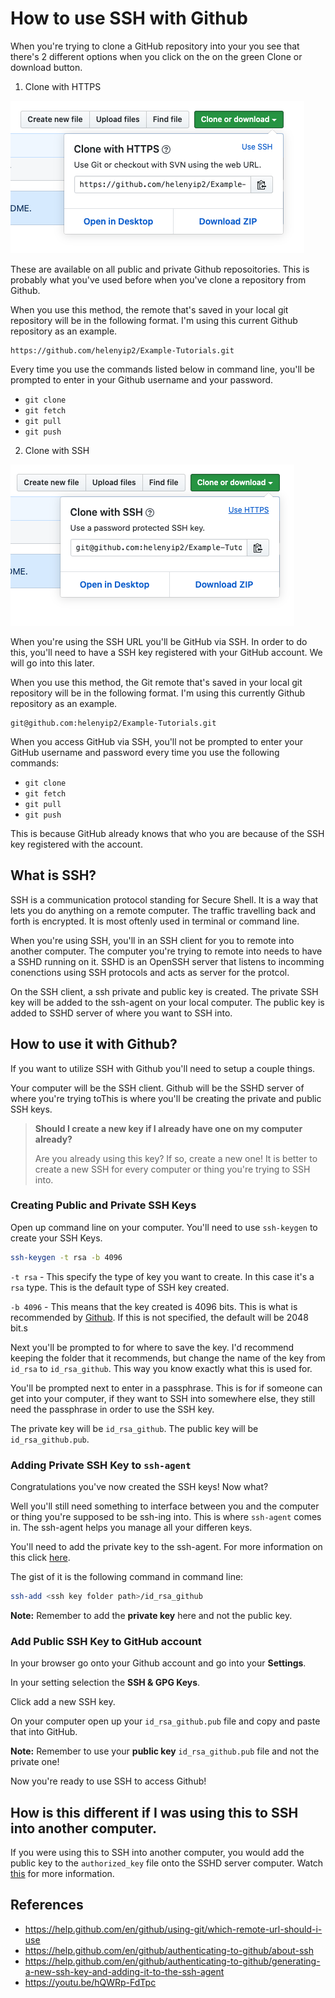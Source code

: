 # How to use SSH with Github

When you're trying to clone a GitHub repository into your you see that there's 2 different options when you click on the on the green Clone or download button.

1. Clone with HTTPS

![github_http_image](github_http_image.png)

These are available on all public and private Github reposoitories. This is probably what you've used before when you've clone a repository from Github.

When you use this method, the remote that's saved in your local git repository will be in the following format. I'm using this current Github repository as an example.
```
https://github.com/helenyip2/Example-Tutorials.git
```

Every time you use the commands listed below in command line, you'll be prompted to enter in your Github username and your password.
* `git clone`
* `git fetch`
* `git pull`
* `git push`

2. Clone with SSH

![github_http_image](github_ssh_image.png)

When you're using the SSH URL you'll be GitHub via SSH. In order to do this, you'll need to have a SSH key registered with your GitHub account. We will go into this later.

When you use this method, the Git remote that's saved in your local git repository will be in the following format. I'm using this currently Github repository as an example.
```
git@github.com:helenyip2/Example-Tutorials.git
```

When you access GitHub via SSH, you'll not be prompted to enter your GitHub username and password every time you use the following commands:
* `git clone`
* `git fetch`
* `git pull`
* `git push`

This is because GitHub already knows that who you are because of the SSH key registered with the account.

## What is SSH?

SSH is a communication protocol standing for Secure Shell. It is a way that lets you do anything on a remote computer. The traffic travelling back and forth is encrypted. It is most oftenly used in terminal or command line.

When you're using SSH, you'll in an SSH client for you to remote into another computer. The computer you're trying to remote into needs to have a SSHD running on it. SSHD is an OpenSSH server that listens to incomming conenctions using SSH protocols and acts as server for the protcol.

On the SSH client, a ssh private and public key is created.
The private SSH key will be added to the ssh-agent on your local computer. The public key is added to SSHD server of where you want to SSH into.

## How to use it with Github?

If you want to utilize SSH with Github you'll need to setup a couple things.

Your computer will be the SSH client. Github will be the SSHD server of where you're trying toThis is where you'll be creating the private and public SSH keys.

>**Should I create a new key if I already have one on my computer already?**
> 
> Are you already using this key? If so, create a new one! It is better to create a new SSH for every computer or thing you're trying to SSH into.

### Creating Public and Private SSH Keys

Open up command line on your computer. You'll need to use `ssh-keygen` to create your SSH Keys.

```bash
ssh-keygen -t rsa -b 4096
```
`-t rsa` - This specify the type of key you want to create. In this case  it's a `rsa` type. This is the default type of SSH key created.

`-b 4096` - This means that the key created is 4096 bits. This is what is recommended by [Github](https://help.github.com/en/github/authenticating-to-github/generating-a-new-ssh-key-and-adding-it-to-the-ssh-agent). If this is not specified, the default will be 2048 bit.s

Next you'll be prompted to for where to save the key. I'd recommend keeping the folder that it recommends, but change the name of the key from `id_rsa` to `id_rsa_github`. This way you know exactly what this is used for.

You'll be prompted next to enter in a passphrase. This is for if someone can get into your computer, if they want to SSH into somewhere else, they still need the passphrase in order to use the SSH key.

The private key will be `id_rsa_github`.
The public key will be `id_rsa_github.pub`.

### Adding Private SSH Key to `ssh-agent`

Congratulations you've now created the SSH keys! Now what?

Well you'll still need something to interface between you and the computer or thing you're supposed to be ssh-ing into. This is where `ssh-agent` comes in. The ssh-agent helps you manage all your differen keys. 

You'll need to add the private key to the ssh-agent. For more information on this click [here](https://help.github.com/en/github/authenticating-to-github/generating-a-new-ssh-key-and-adding-it-to-the-ssh-agent#adding-your-ssh-key-to-the-ssh-agent). 

The gist of it is the following command in command line:
```bash
ssh-add <ssh key folder path>/id_rsa_github
```
**Note:** Remember to add the **private key** here and not the public key.

### Add Public SSH Key to GitHub account

In your browser go onto your Github account and go into your **Settings**.

In your setting selection the **SSH & GPG Keys**.

Click add a new SSH key.

On your computer open up your `id_rsa_github.pub` file and copy and paste that into GitHub.

**Note:** Remember to use your **public key** `id_rsa_github.pub` file and not the private one!

Now you're ready to use SSH to access Github!

## How is this different if I was using this to SSH into another computer.

If you were using this to SSH into another computer, you would add the public key to the `authorized_key` file onto the SSHD server computer. Watch [this](https://youtu.be/hQWRp-FdTpc?t=2040) for more information. 


## References
* https://help.github.com/en/github/using-git/which-remote-url-should-i-use
* https://help.github.com/en/github/authenticating-to-github/about-ssh
* https://help.github.com/en/github/authenticating-to-github/generating-a-new-ssh-key-and-adding-it-to-the-ssh-agent
* https://youtu.be/hQWRp-FdTpc

